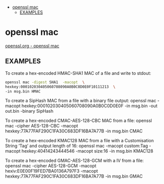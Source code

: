 

<!-- @import "[TOC]" {cmd="toc" depthFrom=1 depthTo=6 orderedList=false} -->

<!-- code_chunk_output -->

- [openssl mac](#openssl-mac)
  - [EXAMPLES](#examples)

<!-- /code_chunk_output -->



# openssl mac

[openssl.org - openssl mac](https://www.openssl.org/docs/man3.0/man1/openssl-mac.html)

## EXAMPLES


To create a hex-encoded HMAC-SHA1 MAC of a file and write to stdout:  
```bash
openssl mac -digest SHA1  -macopt  \ 
hexkey:000102030405060708090A0B0C0D0E0F10111213  \
-in msg.bin HMAC
```


To create a SipHash MAC from a file with a binary file output:  openssl mac -macopt hexkey:000102030405060708090A0B0C0D0E0F  -in msg.bin -out out.bin -binary SipHash

To create a hex-encoded CMAC-AES-128-CBC MAC from a file: openssl mac -cipher AES-128-CBC  -macopt hexkey:77A77FAF290C1FA30C683DF16BA7A77B  -in msg.bin CMAC

To create a hex-encoded KMAC128 MAC from a file with a Customisation String ‘Tag’ and output length of 16:  openssl mac -macopt custom:Tag -macopt hexkey:40414243444546  -macopt size:16 -in msg.bin KMAC128

To create a hex-encoded GMAC-AES-128-GCM with a IV from a file:  openssl mac -cipher AES-128-GCM -macopt hexiv:E0E00F19FED7BA0136A797F3  -macopt hexkey:77A77FAF290C1FA30C683DF16BA7A77B -in msg.bin GMAC
